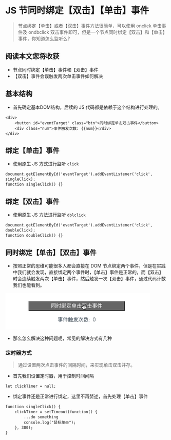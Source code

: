 # JS 节同时绑定【双击】【单击】事件
> 节点绑定【单击】或者【双击】事件方法很简单，可以使用 onclick 单击事件及 ondbclick 双击事件即可，但是一个节点同时绑定【双击】和【单击】事件，你知道怎么监听么?

## 阅读本文您将收获
* 节点同时绑定【单击】事件和【双击】事件
* 【双击】事件会误触发两次单击事件如何解决


## 基本结构
* 首先确定基本DOM结构，后续的 JS 代码都是依赖于这个结构进行处理的。

```
<div>
	<button id="eventTarget" class="btn">同时绑定单击双击事件</button>
	<div class="num">事件触发次数: {{num}}</div>
</div>
```

## 绑定【单击】事件
* 使用原生 JS 方式进行监听 `click`

```
document.getElementById('eventTarget').addEventListener('click', singleClick);
function singleClick() {}
```

## 绑定【双击】事件
* 使用原生 JS 方法进行监听 `dblclick`

```
document.getElementById('eventTarget').addEventListener('click', doubleClick);
function doubleClick() {}
```

## 同时绑定【单击】【双击】事件
* 按照正常的思维可能很多人都会直接在 DOM 节点绑定两个事件，但是在实践中我们就会发现，直接绑定两个事件时，【单击】事件是正常的，而【双击】时会连续触发两次【单击】事件，然后触发一次【双击】事件，通过代码计数我们也能看到。

![](../images/jsBindDbclick/1.gif)

* 那么怎么解决这种问题呢，常见的解决方式有几种

### 定时器方式
> 通过设置两次点击事件的间隔时间，来实现单击双击并存。

* 首先我们设置定时器，用于控制时间间隔

```
let clickTimer = null;
```

* 绑定事件还是正常进行绑定，这里不再赘述，首先处理【单击】事件

```
function singleClick() {
	clickTimer = setTimeout(function() {
		...do something
		console.log("鼠标单击");
	}, 300);
}
```
